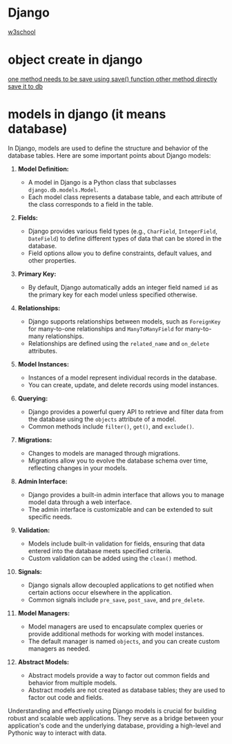 # Django

 [w3school](https://www.w3schools.com/django/django_admin_create_user.php)

 # object create in django

 [one method needs to be save using save() function other method directly save it to db](https://stackoverflow.com/questions/26672077/django-model-vs-model-objects-create)

# models in django (it means database)

In Django, models are used to define the structure and behavior of the database tables. Here are some important points about Django models:

1. **Model Definition:**
   - A model in Django is a Python class that subclasses `django.db.models.Model`.
   - Each model class represents a database table, and each attribute of the class corresponds to a field in the table.

2. **Fields:**
   - Django provides various field types (e.g., `CharField`, `IntegerField`, `DateField`) to define different types of data that can be stored in the database.
   - Field options allow you to define constraints, default values, and other properties.

3. **Primary Key:**
   - By default, Django automatically adds an integer field named `id` as the primary key for each model unless specified otherwise.

4. **Relationships:**
   - Django supports relationships between models, such as `ForeignKey` for many-to-one relationships and `ManyToManyField` for many-to-many relationships.
   - Relationships are defined using the `related_name` and `on_delete` attributes.

5. **Model Instances:**
   - Instances of a model represent individual records in the database.
   - You can create, update, and delete records using model instances.

6. **Querying:**
   - Django provides a powerful query API to retrieve and filter data from the database using the `objects` attribute of a model.
   - Common methods include `filter()`, `get()`, and `exclude()`.

7. **Migrations:**
   - Changes to models are managed through migrations.
   - Migrations allow you to evolve the database schema over time, reflecting changes in your models.

8. **Admin Interface:**
   - Django provides a built-in admin interface that allows you to manage model data through a web interface.
   - The admin interface is customizable and can be extended to suit specific needs.

9. **Validation:**
   - Models include built-in validation for fields, ensuring that data entered into the database meets specified criteria.
   - Custom validation can be added using the `clean()` method.

10. **Signals:**
    - Django signals allow decoupled applications to get notified when certain actions occur elsewhere in the application.
    - Common signals include `pre_save`, `post_save`, and `pre_delete`.

11. **Model Managers:**
    - Model managers are used to encapsulate complex queries or provide additional methods for working with model instances.
    - The default manager is named `objects`, and you can create custom managers as needed.

12. **Abstract Models:**
    - Abstract models provide a way to factor out common fields and behavior from multiple models.
    - Abstract models are not created as database tables; they are used to factor out code and fields.

Understanding and effectively using Django models is crucial for building robust and scalable web applications. They serve as a bridge between your application's code and the underlying database, providing a high-level and Pythonic way to interact with data.

